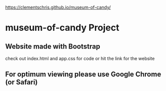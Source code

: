 https://clementschris.github.io/museum-of-candy/

# museum-of-candy Project

## Website made with Bootstrap

check out index.html and app.css for code or hit the link for the website

## For optimum viewing please use Google Chrome (or Safari)
